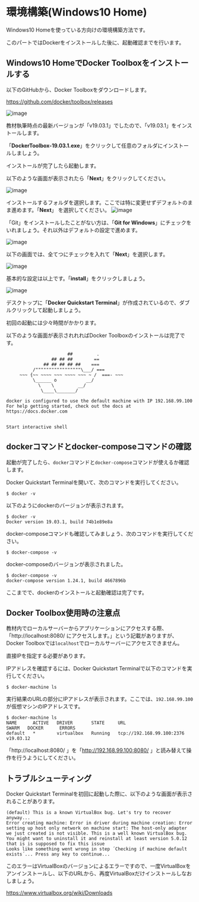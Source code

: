 # 環境構築(Windows10 Home)
Windows10 Homeを使っている方向けの環境構築方法です。

このパートではDockerをインストールした後に、起動確認までを行います。

## Windows10 HomeでDocker Toolboxをインストールする

以下のGitHubから、Docker Toolboxをダウンロードします。

https://github.com/docker/toolbox/releases

![image](https://gyazo.com/19b7bd18e13b64bad0658e9e6f896d30.png)

教材執筆時点の最新バージョンが「v19.03.1」でしたので、「v19.03.1」をインストールします。

「**DockerToolbox-19.03.1.exe**」をクリックして任意のフォルダにインストールしましょう。

インストールが完了したら起動します。

以下のような画面が表示されたら「**Next**」をクリックしてください。

![image](https://gyazo.com/aa88559019dc2f710c1ce746f5cade67.png)

インストールするフォルダを選択します。ここでは特に変更せずデフォルトのまま進めます。「**Next**」
を選択してください。
![image](https://gyazo.com/c5c3e2c15eeafc2782ca885e6594a5ac.png)

「Git」をインストールしたことがない方は、「**Git for Windows**」にチェックをいれましょう。それ以外はデフォルトの設定で進めます。

![image](https://gyazo.com/4a90d106273b7953b0400009093f91df.png)

以下の画面では、全てつにチェックを入れて「**Next**」を選択します。

![image](https://gyazo.com/062e4c6834ec03807f01bca16ec4d2df.png)

基本的な設定は以上です。「**install**」をクリックしましょう。

![image](https://gyazo.com/099fe9c9c7aaefc8b8b36fe998020384.png)

 デスクトップに「**Docker Quickstart Terminal**」が作成されているので、ダブルクリックして起動しましょう。
 
 初回の起動には少々時間がかかります。
 
 以下のような画面が表示されれればDocker Toolboxのインストールは完了です。
 
 ```
                        ##         .
                  ## ## ##        ==
               ## ## ## ## ##    ===
           /"""""""""""""""""\___/ ===
      ~~~ {~~ ~~~~ ~~~ ~~~~ ~~~ ~ /  ===- ~~~
           \______ o           __/
             \    \         __/
              \____\_______/

docker is configured to use the default machine with IP 192.168.99.100
For help getting started, check out the docs at https://docs.docker.com


Start interactive shell
 ```

## dockerコマンドとdocker-composeコマンドの確認

起動が完了したら、`docker`コマンドと`docker-compose`コマンドが使えるか確認します。

Docker Quickstart Terminalを開いて、次のコマンドを実行してください。

```
$ docker -v
```

以下のようにdockerのバージョンが表示されます。

```
$ docker -v
Docker version 19.03.1, build 74b1e89e8a
```

docker-composeコマンドも確認してみましょう、次のコマンドを実行してください。

```
$ docker-compose -v
```

docker-composeのバージョンが表示されました。

```
$ docker-compose -v
docker-compose version 1.24.1, build 4667896b
```

ここまでで、dockerのインストールと起動確認は完了です。

## Docker Toolbox使用時の注意点
教材内でローカルサーバーからアプリケーションにアクセスする際、「http://localhost:8080/ にアクセスします。」という記載がありますが、Docker Toolboxでは`localhost`でローカルサーバーにアクセスできません。

直接IPを指定する必要があります。

IPアドレスを確認するには、Docker Quickstart Terminalで以下のコマンドを実行してください。

```
$ docker-machine ls
```

実行結果のURLの部分にIPアドレスが表示されます。ここでは、`192.168.99.100`が仮想マシンのIPアドレスです。
```
$ docker-machine ls
NAME      ACTIVE   DRIVER       STATE     URL                         SWARM   DOCKER      ERRORS
default   *        virtualbox   Running   tcp://192.168.99.100:2376           v19.03.12
```

「http://localhost:8080/ 」を「http://192.168.99.100:8080/ 」と読み替えて操作を行うようにしてください。

## トラブルシューティング

Docker Quickstart Terminalを初回に起動した際に、以下のような画面が表示されることがあります。

```
(default) This is a known VirtualBox bug. Let's try to recover anyway...
Error creating machine: Error in driver during machine creation: Error setting up host only network on machine start: The host-only adapter we just created is not visible. This is a well known VirtualBox bug. You might want to uninstall it and reinstall at least version 5.0.12 that is is supposed to fix this issue
Looks like something went wrong in step ´Checking if machine default exists´... Press any key to continue...
```

このエラーはVirtualBoxのバージョンによるエラーですので、一度VirtualBoxをアンインストールし、以下のURLから、再度VirtualBoxだけインストールしなおしましょう。

https://www.virtualbox.org/wiki/Downloads
